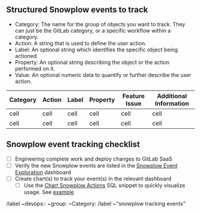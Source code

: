 <!--
* Use this issue template for creating requests to track snowplow events
* Snowplow events can be both Frontend (javascript) or Backend (Ruby)
* Snowplow is currently not used for self-hosted instances of GitLab - Self-hosted still rely on usage ping for product analytics - Snowplow is used for GitLab SaaS
* You do not need to create an issue to track generic front-end events, such as All page views, sessions, link clicks, some button clicks, etc.
* What you should capture are specific events with defined business logic. For example, when a user creates an incident by escalating an existing alert, or when a user creates and pushes up a new Node package to the NPM registry.
 -->

<!--
We generally recommend events be tracked using a [structured event](https://docs.snowplowanalytics.com/docs/understanding-tracking-design/out-of-the-box-vs-custom-events-and-entities/#structured-events) which has 5 properties you can use. There may be instances where structured events are not sufficient. You may want to track an event where the property changes frequently or is general something very unique. In those cases, use a [self-decribing event](https://docs.snowplowanalytics.com/docs/understanding-tracking-design/out-of-the-box-vs-custom-events-and-entities/#self-describing-events)

-->

## Structured Snowplow events to track

* Category: The name for the group of objects you want to track. They can just be the GitLab category, or a specific workflow within a category.
* Action: A string that is used to define the user action.
* Label: An optional string which identifies the specific object being actioned.
* Property: An optional string describing the object or the action performed on it.
* Value: An optional numeric data to quantify or further describe the user action.

| Category | Action | Label | Property | Feature Issue | Additional Information |
| ------ | ------ | ------ | ------ | ------ | ------ |
| cell | cell | cell | cell | cell | cell |
| cell | cell | cell | cell | cell | cell |

<!--
  Snowplow event tracking starts with instrumentation and completed after a chart is created in Sisense.

  Use this checklist to ensure all steps are completed
-->

## Snowplow event tracking checklist
* [ ] Engineering complete work and deploy changes to GitLab SaaS
* [ ] Verify the new Snowplow events are listed in the [Snowplow Event Exploration](https://app.periscopedata.com/app/gitlab/539181/Snowplow-Event-Exploration---last-30-days) dashboard
* [ ] Create chart(s) to track your event(s) in the relevant dashboard
  * [ ] Use the [Chart Snowplow Actions](https://app.periscopedata.com/app/gitlab/snippet/Chart-Snowplow-Actions/5546da87ae2c4a3fbc98415c88b3eedd/edit) SQL snippet to quickly visualize usage. See [example](https://app.periscopedata.com/app/gitlab/737489/Health-Group-Dashboard?widget=9797112&udv=0)

<!--  Label reminders - you should have one of each of the following labels if you can figure out the correct ones -->
/label ~devops:: ~group: ~Category:
/label ~"snowplow tracking events"
